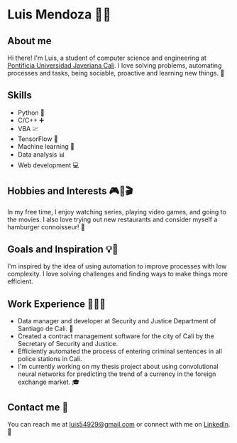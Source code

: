 # Luis Mendoza 👨‍💻

## About me

Hi there! I'm Luis, a student of computer science and engineering at [Pontificia Universidad Javeriana Cali](https://www.javerianacali.edu.co/programas/carreras/ingenieria-de-sistemas-y-computacion). I love solving problems, automating processes and tasks, being sociable, proactive and learning new things. 🚀

## Skills

- Python 🐍
- C/C++ ➕
- VBA 💹
- TensorFlow 🧠
- Machine learning 🤖
- Data analysis 📊
- Web development 💻

## Hobbies and Interests 🎮🍔🎬

In my free time, I enjoy watching series, playing video games, and going to the movies. I also love trying out new restaurants and consider myself a hamburger connoisseur! 🍔

## Goals and Inspiration 💡🚀

I'm inspired by the idea of using automation to improve processes with low complexity. I love solving challenges and finding ways to make things more efficient.

## Work Experience 💼👨‍💻

- Data manager and developer at Security and Justice Department of Santiago de Cali. 💼
- Created a contract management software for the city of Cali by the Secretary of Security and Justice.
- Efficiently automated the process of entering criminal sentences in all police stations in Cali.
- I'm currently working on my thesis project about using convolutional neural networks for predicting the trend of a currency in the foreign exchange market. 🎓

## Contact me 📧

You can reach me at luis54929@gmail.com or connect with me on [LinkedIn](https://www.linkedin.com/in/luismendoza27). 📧
